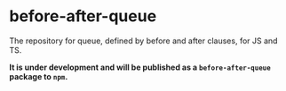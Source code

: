 # before-after-queue
The repository for queue, defined by before and after clauses, for JS and TS.

**It is under development and will be published as a `before-after-queue` package to `npm`.**
